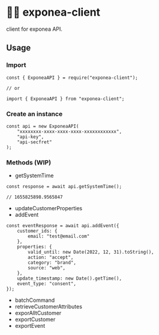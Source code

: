 # 💬🎥 exponea-client
client for exponea API.

## Usage

### Import
```
const { ExponeaAPI } = require("exponea-client");

// or

import { ExponeaAPI } from "exponea-client";
```

### Create an instance
```
const api = new ExponeaAPI(
    "xxxxxxxx-xxxx-xxxx-xxxx-xxxxxxxxxxxx",
    "api-key",
    "api-secfret"
);

```

### Methods (WIP)
- getSystemTime
```
const response = await api.getSystemTime();

// 1655825898.9565847
```
- updateCustomerProperties
- addEvent
```
const eventResponse = await api.addEvent({
    customer_ids: {
        email: "test@email.com"
    },
    properties: {
        valid_until: new Date(2022, 12, 31).toString(),
        action: "accept",
        category: "brand",
        source: "web",
    },
    update_timestamp: new Date().getTime(),
    event_type: "consent",
});
```
- batchCommand
- retrieveCustomerAttributes
- exporAlltCustomer
- exportCustomer
- exportEvent